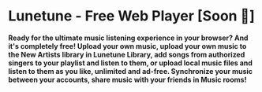 # Lunetune - Free Web Player [Soon 🚧]
**Ready for the ultimate music listening experience in your browser? And it's completely free! Upload your own music, upload your own music to the New Artists library in Lunetune Library, add songs from authorized singers to your playlist and listen to them, or upload local music files and listen to them as you like, unlimited and ad-free. Synchronize your music between your accounts, share music with your friends in Music rooms!**
